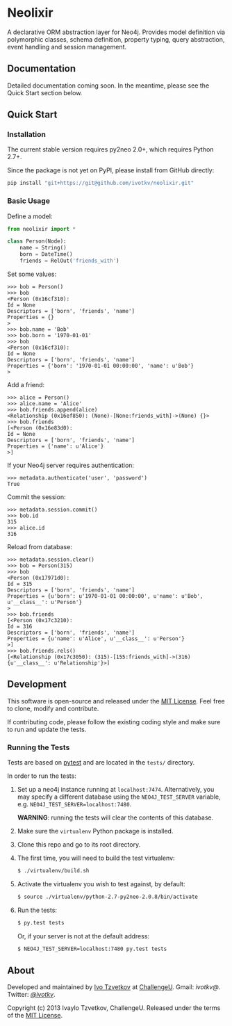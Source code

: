 # Neolixir

A declarative ORM abstraction layer for Neo4j. Provides model definition via polymorphic classes, schema definition, property typing, query abstraction, event handling and session management.

## Documentation

Detailed documentation coming soon. In the meantime, please see the Quick Start section below.

## Quick Start

### Installation

The current stable version requires py2neo 2.0+, which requires Python 2.7+.

Since the package is not yet on PyPI, please install from GitHub directly:
```bash
pip install "git+https://git@github.com/ivotkv/neolixir.git"
```

### Basic Usage

Define a model:
```python
from neolixir import *

class Person(Node):
    name = String()
    born = DateTime()
    friends = RelOut('friends_with')
```

Set some values:
```
>>> bob = Person()
>>> bob
<Person (0x16cf310): 
Id = None
Descriptors = ['born', 'friends', 'name']
Properties = {}
>
>>> bob.name = 'Bob'
>>> bob.born = '1970-01-01'
>>> bob
<Person (0x16cf310): 
Id = None
Descriptors = ['born', 'friends', 'name']
Properties = {'born': '1970-01-01 00:00:00', 'name': u'Bob'}
>
```

Add a friend:
```
>>> alice = Person()
>>> alice.name = 'Alice'
>>> bob.friends.append(alice)
<Relationship (0x16ef850): (None)-[None:friends_with]->(None) {}>
>>> bob.friends
[<Person (0x16e83d0): 
Id = None
Descriptors = ['born', 'friends', 'name']
Properties = {'name': u'Alice'}
>]
```

If your Neo4j server requires authentication:
```
>>> metadata.authenticate('user', 'password')
True
```

Commit the session:
```
>>> metadata.session.commit()
>>> bob.id
315
>>> alice.id
316
```

Reload from database:
```
>>> metadata.session.clear()
>>> bob = Person(315)
>>> bob
<Person (0x17971d0): 
Id = 315
Descriptors = ['born', 'friends', 'name']
Properties = {u'born': u'1970-01-01 00:00:00', u'name': u'Bob', u'__class__': u'Person'}
>
>>> bob.friends
[<Person (0x17c3210): 
Id = 316
Descriptors = ['born', 'friends', 'name']
Properties = {u'name': u'Alice', u'__class__': u'Person'}
>]
>>> bob.friends.rels()
[<Relationship (0x17c3050): (315)-[155:friends_with]->(316) {u'__class__': u'Relationship'}>]
```

## Development

This software is open-source and released under the [MIT License](https://en.wikipedia.org/wiki/MIT_License). Feel free to clone, modify and contribute.

If contributing code, please follow the existing coding style and make sure to run and update the tests.

### Running the Tests

Tests are based on [pytest](http://pytest.org/) and are located in the `tests/` directory.

In order to run the tests:

1. Set up a neo4j instance running at `localhost:7474`. Alternatively, you may specify a different database using the `NEO4J_TEST_SERVER` variable, e.g. `NEO4J_TEST_SERVER=localhost:7480`.

    **WARNING**: running the tests will clear the contents of this database.

2. Make sure the `virtualenv` Python package is installed.

3. Clone this repo and go to its root directory.

4. The first time, you will need to build the test virtualenv:

    ```bash
    $ ./virtualenv/build.sh
    ```

5. Activate the virtualenv you wish to test against, by default:

    ```bash
    $ source ./virtualenv/python-2.7-py2neo-2.0.8/bin/activate
    ```

6. Run the tests:

    ```bash
    $ py.test tests
    ```
    Or, if your server is not at the default address:
    ```bash
    $ NEO4J_TEST_SERVER=localhost:7480 py.test tests
    ```

## About

Developed and maintained by [Ivo Tzvetkov](https://github.com/ivotkv) at [ChallengeU](http://challengeu.com). Gmail: _ivotkv@_. Twitter: [_@ivotkv_](https://twitter.com/ivotkv).

Copyright (c) 2013 Ivaylo Tzvetkov, ChallengeU. Released under the terms of the [MIT License](https://opensource.org/licenses/MIT).
